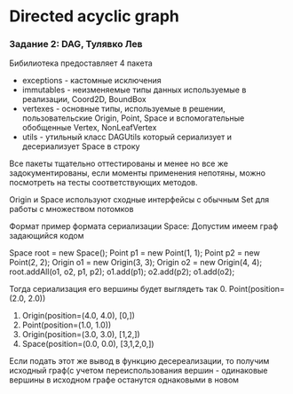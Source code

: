 # Directed acyclic graph
### Задание 2: DAG, Тулявко Лев
Бибилиотека предоставляет 4 пакета
- exceptions - кастомные исключения
- immutables - неизменяемые типы данных используемые в реализации, Coord2D, BoundBox
- vertexes - основные типы, используемые в решении, пользовательские Origin, Point, Space и вспомогательные
  обобщенные Vertex, NonLeafVertex
- utils - утильный класс DAGUtils который сериализует и десериализует Space в строку

Все пакеты тщательно оттестированы и менее но все же задокументированы, если моменты применения непотяны,
можно посмотреть на тесты соответствующих методов.

Origin и Space используют сходные интерфейсы с обычным Set для работы с множеством потомков

Формат пример формата сериализации Space:
Допустим имеем граф задающийся кодом

Space root = new Space();
Point p1 = new Point(1, 1);
Point p2 = new Point(2, 2);
Origin o1 = new Origin(3, 3);
Origin o2 = new Origin(4, 4);
root.addAll(o1, o2, p1, p2);
o1.add(p1);
o2.add(p2);
o1.add(o2);

Тогда сериализация его вершины будет выглядеть так
0. Point(position=(2.0, 2.0))
1. Origin(position=(4.0, 4.0), [0,])
2. Point(position=(1.0, 1.0))
3. Origin(position=(3.0, 3.0), [1,2,])
4. Space(position=(0.0, 0.0), [3,1,2,0,])

Если подать этот же вывод в функцию десереализации, то получим исходный граф(с учетом
переиспользования вершин - одинаковые вершины в исходном графе останутся однаковыми в новом
